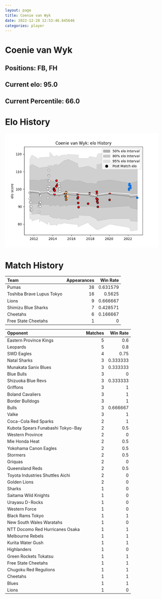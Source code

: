 ```yaml
---  
layout: page  
title: Coenie van Wyk  
date: 2022-12-28 12:53:46.645646  
categories: player  
---
```

# Coenie van Wyk

## Positions: FB, FH

## Current elo: 95.0

## Current Percentile: 66.0

# Elo History


![elo history](history_CoenievanWyk.png)
# Match History


| Team                      |   Appearances |   Win Rate |
|:--------------------------|--------------:|-----------:|
| Pumas                     |            38 |   0.631579 |
| Toshiba Brave Lupus Tokyo |            16 |   0.5625   |
| Lions                     |             9 |   0.666667 |
| Shimizu Blue Sharks       |             7 |   0.428571 |
| Cheetahs                  |             6 |   0.166667 |
| Free State Cheetahs       |             1 |   0        |

| Opponent                          |   Matches |   Win Rate |
|:----------------------------------|----------:|-----------:|
| Eastern Province Kings            |         5 |   0.6      |
| Leopards                          |         5 |   0.8      |
| SWD Eagles                        |         4 |   0.75     |
| Natal Sharks                      |         3 |   0.333333 |
| Munakata Sanix Blues              |         3 |   0.333333 |
| Blue Bulls                        |         3 |   0        |
| Shizuoka Blue Revs                |         3 |   0.333333 |
| Griffons                          |         3 |   1        |
| Boland Cavaliers                  |         3 |   1        |
| Border Bulldogs                   |         3 |   1        |
| Bulls                             |         3 |   0.666667 |
| Valke                             |         3 |   1        |
| Coca-Cola Red Sparks              |         2 |   1        |
| Kubota Spears Funabashi Tokyo-Bay |         2 |   0.5      |
| Western Province                  |         2 |   0        |
| Mie Honda Heat                    |         2 |   0.5      |
| Yokohama Canon Eagles             |         2 |   0.5      |
| Stormers                          |         2 |   0.5      |
| Griquas                           |         2 |   0        |
| Queensland Reds                   |         2 |   0.5      |
| Toyota Industries Shuttles Aichi  |         2 |   0        |
| Golden Lions                      |         2 |   0        |
| Sharks                            |         1 |   0        |
| Saitama Wild Knights              |         1 |   0        |
| Urayasu D-Rocks                   |         1 |   0        |
| Western Force                     |         1 |   0        |
| Black Rams Tokyo                  |         1 |   1        |
| New South Wales Waratahs          |         1 |   0        |
| NTT Docomo Red Hurricanes Osaka   |         1 |   1        |
| Melbourne Rebels                  |         1 |   1        |
| Kurita Water Gush                 |         1 |   1        |
| Highlanders                       |         1 |   0        |
| Green Rockets Tokatsu             |         1 |   1        |
| Free State Cheetahs               |         1 |   1        |
| Chugoku Red Regulions             |         1 |   1        |
| Cheetahs                          |         1 |   1        |
| Blues                             |         1 |   1        |
| Lions                             |         1 |   0        |